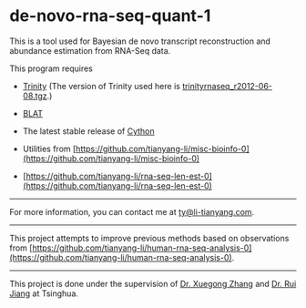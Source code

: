 de-novo-rna-seq-quant-1
=======================

This is a tool used for Bayesian de novo transcript reconstruction and abundance estimation from RNA-Seq data.

This program requires

* [Trinity](http://trinityrnaseq.sourceforge.net/) (The version of Trinity used here is [trinityrnaseq_r2012-06-08.tgz](http://sourceforge.net/projects/trinityrnaseq/files/trinityrnaseq_r2012-06-08.tgz/download).)

* [BLAT](http://genome.ucsc.edu/FAQ/FAQblat.html)

* The latest stable release of [Cython](http://cython.org/) 

* Utilities from [https://github.com/tianyang-li/misc-bioinfo-0](https://github.com/tianyang-li/misc-bioinfo-0) 

* [https://github.com/tianyang-li/rna-seq-len-est-0](https://github.com/tianyang-li/rna-seq-len-est-0)

***

For more information, you can contact me at [ty@li-tianyang.com](mailto:ty@li-tianyang.com).

***

This project attempts to improve previous methods based on observations from [https://github.com/tianyang-li/human-rna-seq-analysis-0](https://github.com/tianyang-li/human-rna-seq-analysis-0).

***

This project is done under the supervision of [Dr. Xuegong Zhang](http://bioinfo.au.tsinghua.edu.cn/member/xzhang/XZhang_English.htm) and [Dr. Rui Jiang](http://bioinfo.au.tsinghua.edu.cn/member/ruijiang/english/index.html) at Tsinghua.



